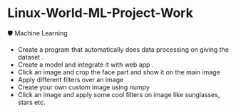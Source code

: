 # Linux-World-ML-Project-Work
🛡 Machine Learning

* Create a program that automatically does data processing on giving the dataset .
* Create a model and integrate it with web app .
* Click an image and crop the face part and show it on the main image
* Apply different filters over an image
* Create your own custom image using numpy 
* Click an image and apply some cool filters on image like sunglasses, stars etc.
